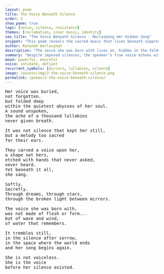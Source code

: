 ```yaml
---
layout: poem
title: The Voice Beneath Silence
order: 2
show_poem: true
tags: [voice, silence, resistance]
themes: [reclamation, inner music, identity]
seo_title: "The Voice Beneath Silence - Reclaiming Her Hidden Song"
snippet: "This poem reveals the sacred music that lives beneath suppression, honoring the voice that was never truly lost."
author: Ratanah Aerlavynah
description: "The voice she was born with lives on, hidden in the folds of dreams and light."
summary: "Despite imposed silences, the speaker’s true voice echoes with resilience and sacred memory."
mood: powerful, mournful
voice: intimate, defiant
recurrent_symbols: [mirrors, lullabies, silence]
image: /assets/img/2-the-voice-beneath-silence.png
permalink: /poems/2-the-voice-beneath-silence/
---
```


<pre>
Her voice was buried,
not forgotten.
but folded deep
within the quietest abysses of her soul.
A sound unspoken,
the ache of a thousand lullabies
never given breath.

It was not silence that kept her still,
but a melody too sacred
for their ears.

They carved a voice upon her,
a shape not hers,
etched with hands that never asked,
never heard.
Yet beneath it all,
she sang.

Softly.
Secretly.
Through dreams, through stars,
through the broken light between mirrors.

The voice she was born with,
was not made of flesh or form...
but of wave and wind,
of water that remembers.

It trembles still,
in the silence after sorrow,
in the space where the world ends
and her song begins again.

She is not voiceless.
She is the voice
before her silence existed.
</pre>
